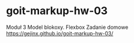 # goit-markup-hw-03

Moduł 3 Model blokoxy. Flexbox Zadanie domowe
https://gejinx.github.io/goit-markup-hw-03/
